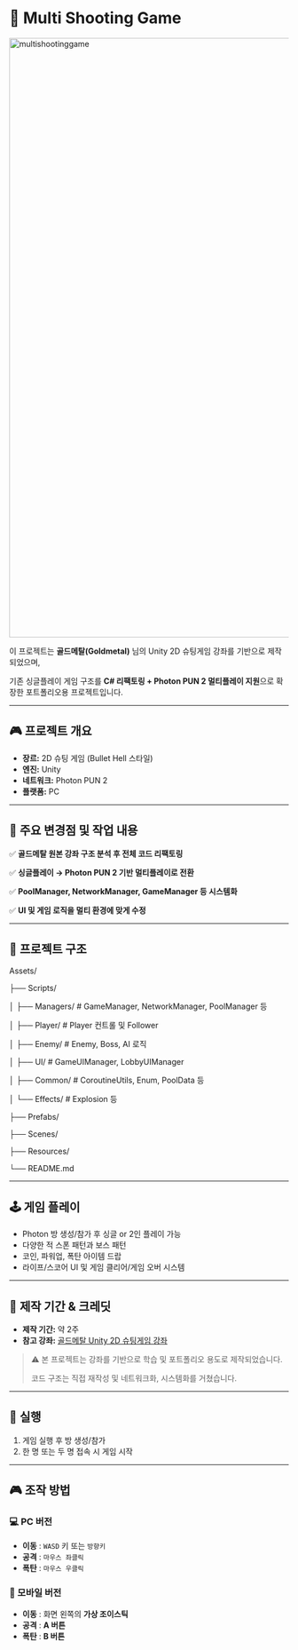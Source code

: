 # 🚀 Multi Shooting Game

<img width="1300" height="1080" alt="multishootinggame" src="https://github.com/user-attachments/assets/235d3c39-2df0-41a6-8e2a-590521901b4a" />

이 프로젝트는 **골드메탈(Goldmetal)** 님의 Unity 2D 슈팅게임 강좌를 기반으로 제작되었으며,

기존 싱글플레이 게임 구조를 **C# 리팩토링 + Photon PUN 2 멀티플레이 지원**으로 확장한 포트폴리오용 프로젝트입니다.

---

## 🎮 프로젝트 개요

- **장르:** 2D 슈팅 게임 (Bullet Hell 스타일)
- **엔진:** Unity
- **네트워크:** Photon PUN 2
- **플랫폼:** PC

---


## 📌 주요 변경점 및 작업 내용

✅ **골드메탈 원본 강좌 구조 분석 후 전체 코드 리팩토링**

✅ **싱글플레이 → Photon PUN 2 기반 멀티플레이로 전환**

✅ **PoolManager, NetworkManager, GameManager 등 시스템화**

✅ **UI 및 게임 로직을 멀티 환경에 맞게 수정**

---

## 📂 프로젝트 구조

Assets/

├── Scripts/

│   ├── Managers/        # GameManager, NetworkManager, PoolManager 등

│   ├── Player/          # Player 컨트롤 및 Follower

│   ├── Enemy/           # Enemy, Boss, AI 로직

│   ├── UI/              # GameUIManager, LobbyUIManager

│   ├── Common/          # CoroutineUtils, Enum, PoolData 등

│   └── Effects/         # Explosion 등

├── Prefabs/

├── Scenes/

├── Resources/

└── README.md

---

## 🕹️ 게임 플레이

- Photon 방 생성/참가 후 싱글 or 2인 플레이 가능
- 다양한 적 스폰 패턴과 보스 패턴
- 코인, 파워업, 폭탄 아이템 드랍
- 라이프/스코어 UI 및 게임 클리어/게임 오버 시스템

---

## 📌 제작 기간 & 크레딧

- **제작 기간:** 약 2주
- **참고 강좌:** [골드메탈 Unity 2D 슈팅게임 강좌](https://www.youtube.com/@Goldmetal)

> ⚠️ 본 프로젝트는 강좌를 기반으로 학습 및 포트폴리오 용도로 제작되었습니다.
> 
> 
> 코드 구조는 직접 재작성 및 네트워크화, 시스템화를 거쳤습니다.
> 

---

## 🚀 실행

1. 게임 실행 후 방 생성/참가
2. 한 명 또는 두 명 접속 시 게임 시작

---

## 🎮 조작 방법

### 💻 PC 버전

- **이동** : `WASD` 키 또는 `방향키`
- **공격** : `마우스 좌클릭`
- **폭탄** : `마우스 우클릭`

### 📱 모바일 버전

- **이동** : 화면 왼쪽의 **가상 조이스틱**
- **공격** : **A 버튼**
- **폭탄** : **B 버튼**
